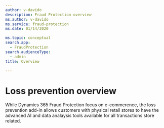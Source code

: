 ```yaml
---
author: v-davido
description: Fraud Protection overview
ms.author: v-davido
ms.service: fraud-protection
ms.date: 01/14/2020

ms.topic: conceptual
search.app: 
  - FraudProtection
search.audienceType:
  - admin
title: Overview

---
```



# Loss prevention overview

While Dynamics 365 Fraud Protection focus on e-commerence, the loss prevention add-in allows customers with physical retail stores to have the advanced AI and data analaysis tools available for all transactions store related. 

